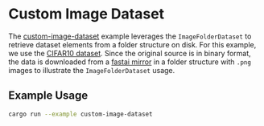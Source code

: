# Custom Image Dataset

The [custom-image-dataset](src/dataset.rs) example leverages the `ImageFolderDataset` to retrieve
dataset elements from a folder structure on disk. For this example, we use the
[CIFAR10 dataset](https://www.cs.toronto.edu/~kriz/cifar.html). Since the original source is in
binary format, the data is downloaded from a
[fastai mirror](https://github.com/fastai/fastai/blob/master/fastai/data/external.py#L44) in a
folder structure with `.png` images to illustrate the `ImageFolderDataset` usage.

## Example Usage

```sh
cargo run --example custom-image-dataset
```
